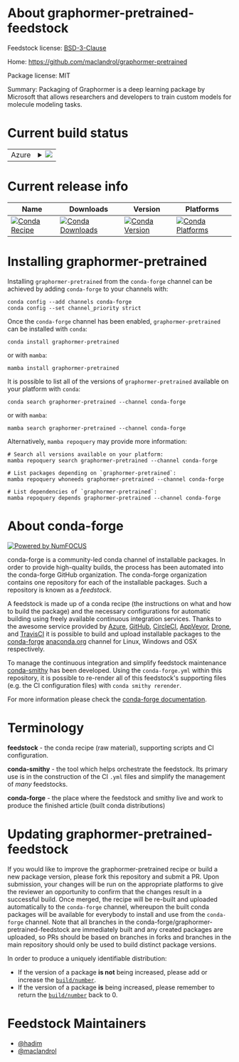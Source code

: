 About graphormer-pretrained-feedstock
=====================================

Feedstock license: [BSD-3-Clause](https://github.com/conda-forge/graphormer-pretrained-feedstock/blob/main/LICENSE.txt)

Home: https://github.com/maclandrol/graphormer-pretrained

Package license: MIT

Summary: Packaging of Graphormer is a deep learning package by Microsoft that allows researchers and developers to train custom models for molecule modeling tasks.

Current build status
====================


<table>
    
  <tr>
    <td>Azure</td>
    <td>
      <details>
        <summary>
          <a href="https://dev.azure.com/conda-forge/feedstock-builds/_build/latest?definitionId=18961&branchName=main">
            <img src="https://dev.azure.com/conda-forge/feedstock-builds/_apis/build/status/graphormer-pretrained-feedstock?branchName=main">
          </a>
        </summary>
        <table>
          <thead><tr><th>Variant</th><th>Status</th></tr></thead>
          <tbody><tr>
              <td>linux_64_numpy1.22python3.10.____cpython</td>
              <td>
                <a href="https://dev.azure.com/conda-forge/feedstock-builds/_build/latest?definitionId=18961&branchName=main">
                  <img src="https://dev.azure.com/conda-forge/feedstock-builds/_apis/build/status/graphormer-pretrained-feedstock?branchName=main&jobName=linux&configuration=linux%20linux_64_numpy1.22python3.10.____cpython" alt="variant">
                </a>
              </td>
            </tr><tr>
              <td>linux_64_numpy1.22python3.8.____cpython</td>
              <td>
                <a href="https://dev.azure.com/conda-forge/feedstock-builds/_build/latest?definitionId=18961&branchName=main">
                  <img src="https://dev.azure.com/conda-forge/feedstock-builds/_apis/build/status/graphormer-pretrained-feedstock?branchName=main&jobName=linux&configuration=linux%20linux_64_numpy1.22python3.8.____cpython" alt="variant">
                </a>
              </td>
            </tr><tr>
              <td>linux_64_numpy1.22python3.9.____cpython</td>
              <td>
                <a href="https://dev.azure.com/conda-forge/feedstock-builds/_build/latest?definitionId=18961&branchName=main">
                  <img src="https://dev.azure.com/conda-forge/feedstock-builds/_apis/build/status/graphormer-pretrained-feedstock?branchName=main&jobName=linux&configuration=linux%20linux_64_numpy1.22python3.9.____cpython" alt="variant">
                </a>
              </td>
            </tr><tr>
              <td>linux_64_numpy1.23python3.11.____cpython</td>
              <td>
                <a href="https://dev.azure.com/conda-forge/feedstock-builds/_build/latest?definitionId=18961&branchName=main">
                  <img src="https://dev.azure.com/conda-forge/feedstock-builds/_apis/build/status/graphormer-pretrained-feedstock?branchName=main&jobName=linux&configuration=linux%20linux_64_numpy1.23python3.11.____cpython" alt="variant">
                </a>
              </td>
            </tr><tr>
              <td>linux_64_numpy1.26python3.12.____cpython</td>
              <td>
                <a href="https://dev.azure.com/conda-forge/feedstock-builds/_build/latest?definitionId=18961&branchName=main">
                  <img src="https://dev.azure.com/conda-forge/feedstock-builds/_apis/build/status/graphormer-pretrained-feedstock?branchName=main&jobName=linux&configuration=linux%20linux_64_numpy1.26python3.12.____cpython" alt="variant">
                </a>
              </td>
            </tr><tr>
              <td>osx_64_numpy1.22python3.10.____cpython</td>
              <td>
                <a href="https://dev.azure.com/conda-forge/feedstock-builds/_build/latest?definitionId=18961&branchName=main">
                  <img src="https://dev.azure.com/conda-forge/feedstock-builds/_apis/build/status/graphormer-pretrained-feedstock?branchName=main&jobName=osx&configuration=osx%20osx_64_numpy1.22python3.10.____cpython" alt="variant">
                </a>
              </td>
            </tr><tr>
              <td>osx_64_numpy1.22python3.8.____cpython</td>
              <td>
                <a href="https://dev.azure.com/conda-forge/feedstock-builds/_build/latest?definitionId=18961&branchName=main">
                  <img src="https://dev.azure.com/conda-forge/feedstock-builds/_apis/build/status/graphormer-pretrained-feedstock?branchName=main&jobName=osx&configuration=osx%20osx_64_numpy1.22python3.8.____cpython" alt="variant">
                </a>
              </td>
            </tr><tr>
              <td>osx_64_numpy1.22python3.9.____cpython</td>
              <td>
                <a href="https://dev.azure.com/conda-forge/feedstock-builds/_build/latest?definitionId=18961&branchName=main">
                  <img src="https://dev.azure.com/conda-forge/feedstock-builds/_apis/build/status/graphormer-pretrained-feedstock?branchName=main&jobName=osx&configuration=osx%20osx_64_numpy1.22python3.9.____cpython" alt="variant">
                </a>
              </td>
            </tr><tr>
              <td>osx_64_numpy1.23python3.11.____cpython</td>
              <td>
                <a href="https://dev.azure.com/conda-forge/feedstock-builds/_build/latest?definitionId=18961&branchName=main">
                  <img src="https://dev.azure.com/conda-forge/feedstock-builds/_apis/build/status/graphormer-pretrained-feedstock?branchName=main&jobName=osx&configuration=osx%20osx_64_numpy1.23python3.11.____cpython" alt="variant">
                </a>
              </td>
            </tr><tr>
              <td>osx_64_numpy1.26python3.12.____cpython</td>
              <td>
                <a href="https://dev.azure.com/conda-forge/feedstock-builds/_build/latest?definitionId=18961&branchName=main">
                  <img src="https://dev.azure.com/conda-forge/feedstock-builds/_apis/build/status/graphormer-pretrained-feedstock?branchName=main&jobName=osx&configuration=osx%20osx_64_numpy1.26python3.12.____cpython" alt="variant">
                </a>
              </td>
            </tr>
          </tbody>
        </table>
      </details>
    </td>
  </tr>
</table>

Current release info
====================

| Name | Downloads | Version | Platforms |
| --- | --- | --- | --- |
| [![Conda Recipe](https://img.shields.io/badge/recipe-graphormer--pretrained-green.svg)](https://anaconda.org/conda-forge/graphormer-pretrained) | [![Conda Downloads](https://img.shields.io/conda/dn/conda-forge/graphormer-pretrained.svg)](https://anaconda.org/conda-forge/graphormer-pretrained) | [![Conda Version](https://img.shields.io/conda/vn/conda-forge/graphormer-pretrained.svg)](https://anaconda.org/conda-forge/graphormer-pretrained) | [![Conda Platforms](https://img.shields.io/conda/pn/conda-forge/graphormer-pretrained.svg)](https://anaconda.org/conda-forge/graphormer-pretrained) |

Installing graphormer-pretrained
================================

Installing `graphormer-pretrained` from the `conda-forge` channel can be achieved by adding `conda-forge` to your channels with:

```
conda config --add channels conda-forge
conda config --set channel_priority strict
```

Once the `conda-forge` channel has been enabled, `graphormer-pretrained` can be installed with `conda`:

```
conda install graphormer-pretrained
```

or with `mamba`:

```
mamba install graphormer-pretrained
```

It is possible to list all of the versions of `graphormer-pretrained` available on your platform with `conda`:

```
conda search graphormer-pretrained --channel conda-forge
```

or with `mamba`:

```
mamba search graphormer-pretrained --channel conda-forge
```

Alternatively, `mamba repoquery` may provide more information:

```
# Search all versions available on your platform:
mamba repoquery search graphormer-pretrained --channel conda-forge

# List packages depending on `graphormer-pretrained`:
mamba repoquery whoneeds graphormer-pretrained --channel conda-forge

# List dependencies of `graphormer-pretrained`:
mamba repoquery depends graphormer-pretrained --channel conda-forge
```


About conda-forge
=================

[![Powered by
NumFOCUS](https://img.shields.io/badge/powered%20by-NumFOCUS-orange.svg?style=flat&colorA=E1523D&colorB=007D8A)](https://numfocus.org)

conda-forge is a community-led conda channel of installable packages.
In order to provide high-quality builds, the process has been automated into the
conda-forge GitHub organization. The conda-forge organization contains one repository
for each of the installable packages. Such a repository is known as a *feedstock*.

A feedstock is made up of a conda recipe (the instructions on what and how to build
the package) and the necessary configurations for automatic building using freely
available continuous integration services. Thanks to the awesome service provided by
[Azure](https://azure.microsoft.com/en-us/services/devops/), [GitHub](https://github.com/),
[CircleCI](https://circleci.com/), [AppVeyor](https://www.appveyor.com/),
[Drone](https://cloud.drone.io/welcome), and [TravisCI](https://travis-ci.com/)
it is possible to build and upload installable packages to the
[conda-forge](https://anaconda.org/conda-forge) [anaconda.org](https://anaconda.org/)
channel for Linux, Windows and OSX respectively.

To manage the continuous integration and simplify feedstock maintenance
[conda-smithy](https://github.com/conda-forge/conda-smithy) has been developed.
Using the ``conda-forge.yml`` within this repository, it is possible to re-render all of
this feedstock's supporting files (e.g. the CI configuration files) with ``conda smithy rerender``.

For more information please check the [conda-forge documentation](https://conda-forge.org/docs/).

Terminology
===========

**feedstock** - the conda recipe (raw material), supporting scripts and CI configuration.

**conda-smithy** - the tool which helps orchestrate the feedstock.
                   Its primary use is in the construction of the CI ``.yml`` files
                   and simplify the management of *many* feedstocks.

**conda-forge** - the place where the feedstock and smithy live and work to
                  produce the finished article (built conda distributions)


Updating graphormer-pretrained-feedstock
========================================

If you would like to improve the graphormer-pretrained recipe or build a new
package version, please fork this repository and submit a PR. Upon submission,
your changes will be run on the appropriate platforms to give the reviewer an
opportunity to confirm that the changes result in a successful build. Once
merged, the recipe will be re-built and uploaded automatically to the
`conda-forge` channel, whereupon the built conda packages will be available for
everybody to install and use from the `conda-forge` channel.
Note that all branches in the conda-forge/graphormer-pretrained-feedstock are
immediately built and any created packages are uploaded, so PRs should be based
on branches in forks and branches in the main repository should only be used to
build distinct package versions.

In order to produce a uniquely identifiable distribution:
 * If the version of a package **is not** being increased, please add or increase
   the [``build/number``](https://docs.conda.io/projects/conda-build/en/latest/resources/define-metadata.html#build-number-and-string).
 * If the version of a package **is** being increased, please remember to return
   the [``build/number``](https://docs.conda.io/projects/conda-build/en/latest/resources/define-metadata.html#build-number-and-string)
   back to 0.

Feedstock Maintainers
=====================

* [@hadim](https://github.com/hadim/)
* [@maclandrol](https://github.com/maclandrol/)

